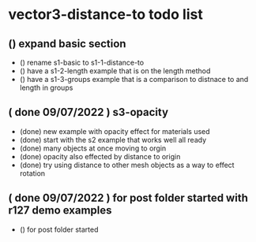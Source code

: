 # vector3-distance-to todo list

## () expand basic section 
* () rename s1-basic to s1-1-distance-to
* () have a s1-2-length example that is on the length method
* () have a s1-3-groups example that is a comparison to distnace to and length in groups


## ( done 09/07/2022 ) s3-opacity
* (done) new example with opacity effect for materials used
* (done) start with the s2 example that works well all ready
* (done) many objects at once moving to orgin
* (done) opacity also effected by distance to origin
* (done) try using distance to other mesh objects as a way to effect rotation

## ( done 09/07/2022 ) for post folder started with r127 demo examples
* () for post folder started